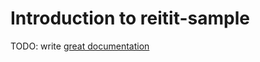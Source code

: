 # Introduction to reitit-sample

TODO: write [great documentation](http://jacobian.org/writing/what-to-write/)

